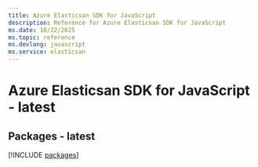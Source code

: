 ```yaml
---
title: Azure Elasticsan SDK for JavaScript
description: Reference for Azure Elasticsan SDK for JavaScript
ms.date: 10/22/2025
ms.topic: reference
ms.devlang: javascript
ms.service: elasticsan
---
```

# Azure Elasticsan SDK for JavaScript - latest
## Packages - latest
[!INCLUDE [packages](elasticsan-index.md)]